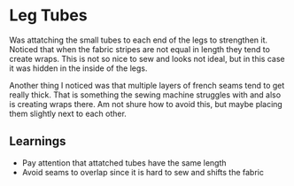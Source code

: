# Leg Tubes

Was attatching the small tubes to each end of the legs to strengthen it.
Noticed that when the fabric stripes are not equal in length they tend to create wraps.
This is not so nice to sew and looks not ideal, but in this case it was hidden in the inside of the legs.

Another thing I noticed was that multiple layers of french seams tend to get really thick.
That is something the sewing machine struggles with and also is creating wraps there.
Am not shure how to avoid this, but maybe placing them slightly next to each other.


## Learnings

- Pay attention that attatched tubes have the same length
- Avoid seams to overlap since it is hard to sew and shifts the fabric